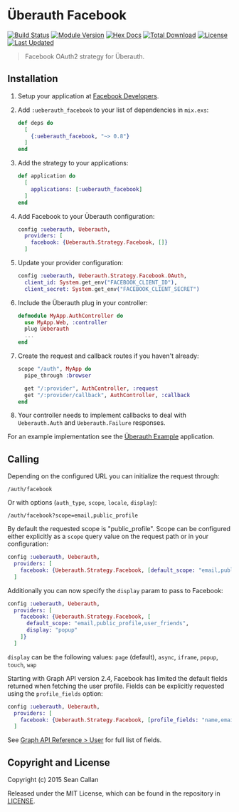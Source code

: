# Überauth Facebook

[![Build Status](https://travis-ci.org/ueberauth/ueberauth_facebook.svg?branch=master)](https://travis-ci.org/ueberauth/ueberauth_facebook)
[![Module Version](https://img.shields.io/hexpm/v/ueberauth_facebook.svg)](https://hex.pm/packages/ueberauth_facebook)
[![Hex Docs](https://img.shields.io/badge/hex-docs-lightgreen.svg)](https://hexdocs.pm/ueberauth_facebook/)
[![Total Download](https://img.shields.io/hexpm/dt/ueberauth_facebook.svg)](https://hex.pm/packages/ueberauth_facebook)
[![License](https://img.shields.io/hexpm/l/ueberauth_facebook.svg)](https://github.com/ueberauth/ueberauth_facebook/blob/master/LICENSE)
[![Last Updated](https://img.shields.io/github/last-commit/ueberauth/ueberauth_facebook.svg)](https://github.com/ueberauth/ueberauth_facebook/commits/master)

> Facebook OAuth2 strategy for Überauth.

## Installation

1. Setup your application at [Facebook Developers](https://developers.facebook.com).

1. Add `:ueberauth_facebook` to your list of dependencies in `mix.exs`:

   ```elixir
   def deps do
     [
       {:ueberauth_facebook, "~> 0.8"}
     ]
   end
   ```

1. Add the strategy to your applications:

   ```elixir
   def application do
     [
       applications: [:ueberauth_facebook]
     ]
   end
   ```

1. Add Facebook to your Überauth configuration:

   ```elixir
   config :ueberauth, Ueberauth,
     providers: [
       facebook: {Ueberauth.Strategy.Facebook, []}
     ]
   ```

1. Update your provider configuration:

   ```elixir
   config :ueberauth, Ueberauth.Strategy.Facebook.OAuth,
     client_id: System.get_env("FACEBOOK_CLIENT_ID"),
     client_secret: System.get_env("FACEBOOK_CLIENT_SECRET")
   ```

1. Include the Überauth plug in your controller:

   ```elixir
   defmodule MyApp.AuthController do
     use MyApp.Web, :controller
     plug Ueberauth
     ...
   end
   ```

1. Create the request and callback routes if you haven't already:

   ```elixir
   scope "/auth", MyApp do
     pipe_through :browser

     get "/:provider", AuthController, :request
     get "/:provider/callback", AuthController, :callback
   end
   ```

1. Your controller needs to implement callbacks to deal with `Ueberauth.Auth` and `Ueberauth.Failure` responses.

For an example implementation see the [Überauth Example](https://github.com/ueberauth/ueberauth_example) application.

## Calling

Depending on the configured URL you can initialize the request through:

    /auth/facebook

Or with options (`auth_type`, `scope`, `locale`, `display`):

    /auth/facebook?scope=email,public_profile

By default the requested scope is "public_profile". Scope can be configured either explicitly as a `scope` query value on the request path or in your configuration:

```elixir
config :ueberauth, Ueberauth,
  providers: [
    facebook: {Ueberauth.Strategy.Facebook, [default_scope: "email,public_profile,user_friends"]}
  ]
```

Additionally you can now specify the `display` param to pass to Facebook:

```elixir
config :ueberauth, Ueberauth,
  providers: [
    facebook: {Ueberauth.Strategy.Facebook, [
      default_scope: "email,public_profile,user_friends",
      display: "popup"
    ]}
  ]
```

`display` can be the following values: `page` (default), `async`, `iframe`, `popup`, `touch`, `wap`

Starting with Graph API version 2.4, Facebook has limited the default fields returned when fetching the user profile.
Fields can be explicitly requested using the `profile_fields` option:

```elixir
config :ueberauth, Ueberauth,
  providers: [
    facebook: {Ueberauth.Strategy.Facebook, [profile_fields: "name,email,first_name,last_name"]}
  ]
```

See [Graph API Reference > User](https://developers.facebook.com/docs/graph-api/reference/user) for full list of fields.

## Copyright and License

Copyright (c) 2015 Sean Callan

Released under the MIT License, which can be found in the repository in [LICENSE](./LICENSE).
